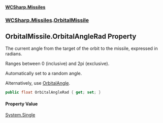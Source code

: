 #### [WCSharp.Missiles](README.md 'README')
### [WCSharp.Missiles](WCSharp.Missiles.md 'WCSharp.Missiles').[OrbitalMissile](WCSharp.Missiles.OrbitalMissile.md 'WCSharp.Missiles.OrbitalMissile')

## OrbitalMissile.OrbitalAngleRad Property

The current angle from the target of the orbit to the missile, expressed in radians.  
  
Ranges between 0 (inclusive) and 2pi (exclusive).  
  
Automatically set to a random angle.  
  
Alternatively, use [OrbitalAngle](WCSharp.Missiles.OrbitalMissile.OrbitalAngle.md 'WCSharp.Missiles.OrbitalMissile.OrbitalAngle').

```csharp
public float OrbitalAngleRad { get; set; }
```

#### Property Value
[System.Single](https://docs.microsoft.com/en-us/dotnet/api/System.Single 'System.Single')